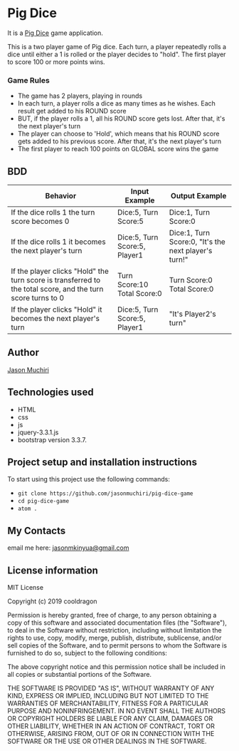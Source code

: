 # Pig Dice

It is a [Pig Dice](https://en.wikipedia.org/wiki/Pig_(dice_game)) game application.

This is a two player game of Pig dice. Each turn, a player repeatedly rolls a dice until either a 1 is rolled or the player decides to "hold". The first player to score 100 or more points wins.

### Game Rules

- The game has 2 players, playing in rounds
- In each turn, a player rolls a dice as many times as he wishes. Each result get added to his ROUND score
- BUT, if the player rolls a 1, all his ROUND score gets lost. After that, it's the next player's turn
- The player can choose to 'Hold', which means that his ROUND score gets added to his previous score. After that, it's the next player's turn
- The first player to reach 100 points on GLOBAL score wins the game

## BDD

|Behavior|Input Example|Output Example|
|--------|-------------|--------------|
|If the dice rolls 1 the turn score becomes 0|Dice:5, Turn Score:5|Dice:1, Turn Score:0|
|If the dice rolls 1 it becomes the next player's turn|Dice:5, Turn Score:5, Player1|Dice:1, Turn Score:0, "It's the next player's turn!"|
|If the player clicks "Hold" the turn score is transferred to the total score, and the turn score turns to 0|Turn Score:10 Total Score:0|Turn Score:0 Total Score:0|
|If the player clicks "Hold" it becomes the next player's turn|Dice:5, Turn Score:5, Player1|"It's Player2's turn"|

## Author

[Jason Muchiri](https://github.com/jasonmuchiri)

## Technologies used

 - HTML
 - css
 - js
 - jquery-3.3.1.js
 - bootstrap version 3.3.7.

## Project setup and installation instructions

To start using this project use the following commands:

- `git clone https://github.com/jasonmuchiri/pig-dice-game`
- `cd pig-dice-game`
- `atom .`

## My Contacts

email me here:
 jasonmkinyua@gmail.com

## License information


MIT License

Copyright (c) 2019 cooldragon

Permission is hereby granted, free of charge, to any person obtaining a copy of this software and associated documentation files (the "Software"), to deal in the Software without restriction, including without limitation the rights to use, copy, modify, merge, publish, distribute, sublicense, and/or sell copies of the Software, and to permit persons to whom the Software is furnished to do so, subject to the following conditions:

The above copyright notice and this permission notice shall be included in all copies or substantial portions of the Software.

THE SOFTWARE IS PROVIDED "AS IS", WITHOUT WARRANTY OF ANY KIND, EXPRESS OR IMPLIED, INCLUDING BUT NOT LIMITED TO THE WARRANTIES OF MERCHANTABILITY, FITNESS FOR A PARTICULAR PURPOSE AND NONINFRINGEMENT. IN NO EVENT SHALL THE AUTHORS OR COPYRIGHT HOLDERS BE LIABLE FOR ANY CLAIM, DAMAGES OR OTHER LIABILITY, WHETHER IN AN ACTION OF CONTRACT, TORT OR OTHERWISE, ARISING FROM, OUT OF OR IN CONNECTION WITH THE SOFTWARE OR THE USE OR OTHER DEALINGS IN THE SOFTWARE.
